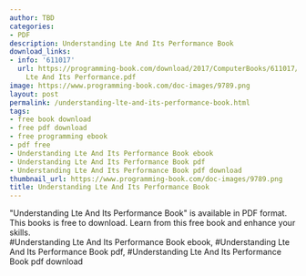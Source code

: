 ```yaml
---
author: TBD
categories:
- PDF
description: Understanding Lte And Its Performance Book
download_links:
- info: '611017'
  url: https://programming-book.com/download/2017/ComputerBooks/611017/Understanding
    Lte And Its Performance.pdf
image: https://www.programming-book.com/doc-images/9789.png
layout: post
permalink: /understanding-lte-and-its-performance-book.html
tags:
- free book download
- free pdf download
- free programming ebook
- pdf free
- Understanding Lte And Its Performance Book ebook
- Understanding Lte And Its Performance Book pdf
- Understanding Lte And Its Performance Book pdf download
thumbnail_url: https://www.programming-book.com/doc-images/9789.png
title: Understanding Lte And Its Performance Book
---
```


 
<div class="item-desc text-justify">
  "Understanding Lte And Its Performance Book" is available in PDF format. This books is free to download. Learn from this free book and enhance your skills.
  <br>
  #Understanding Lte And Its Performance Book ebook, #Understanding Lte And Its Performance Book pdf, #Understanding Lte And Its Performance Book pdf download
</div>